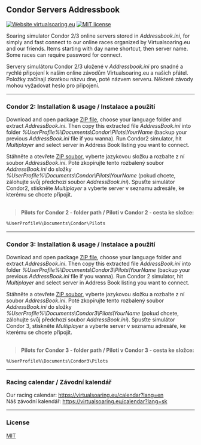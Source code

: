 ## Condor Servers Addressbook

[![Website virtualsoaring.eu](https://img.shields.io/badge/Website-virtualsoaring.eu-blue.svg)](https://virtualsoaring.eu/)
[![MIT license](https://img.shields.io/badge/License-MIT-orange.svg)](https://choosealicense.com/licenses/mit/)

Soaring simulator Condor 2/3 online servers stored in *Addressbook.ini*, for simply and fast connect to our online races organized by Virtualsoaring.eu and our friends. Items starting with day name shortcut, then server name. Some races can require password for connect.

Servery simulátoru Condor 2/3 uložené v *Addressbook.ini* pro snadné a rychlé připojení k našim online závodům Virtualsoaring.eu a našich přátel. Položky začínají zkratkou názvu dne, poté názvem serveru. Některé závody mohou vyžadovat heslo pro připojení.

---

### Condor 2: Installation & usage / Instalace a použití

Download and open package [ZIP file](https://github.com/erik-praznovsky/condor-servers-addressbook/archive/refs/tags/v2023.12.zip), choose your language folder and extract *AddressBook.ini*. Then copy this extracted file *AddressBook.ini* into folder *%UserProfile%\Documents\Condor\Pilots\YourName* (backup your previous *AddressBook.ini* file if you wanna). Run Condor2 simulator, hit *Multiplayer* and select server in Address Book listing you want to connect.

Stáhněte a otevřete [ZIP soubor](https://github.com/erik-praznovsky/condor-servers-addressbook/archive/refs/tags/v2023.12.zip), vyberte jazykovou složku a rozbalte z ní soubor *AddressBook.ini*. Poté zkopírujte tento rozbalený soubor *AddressBook.ini* do složky *%UserProfile%\Documents\Condor\Pilots\YourName* (pokud chcete, zálohujte svůj předchozí soubor *AddressBook.ini*). Spusťte simulátor Condor2, stiskněte *Multiplayer* a vyberte server v seznamu adresáře, ke kterému se chcete připojit.
<br><br>
> **Pilots for Condor 2 - folder path / Piloti v Condor 2 - cesta ke složce:**
```bash
%UserProfile%\Documents\Condor\Pilots
```
---

### Condor 3: Installation & usage / Instalace a použití

Download and open package [ZIP file](https://github.com/erik-praznovsky/condor-servers-addressbook/archive/refs/tags/v2023.12.zip), choose your language folder and extract *AddressBook.ini*. Then copy this extracted file *AddressBook.ini* into folder *%UserProfile%\Documents\Condor3\Pilots\YourName* (backup your previous *AddressBook.ini* file if you wanna). Run Condor 2 simulator, hit *Multiplayer* and select server in Address Book listing you want to connect.

Stáhněte a otevřete [ZIP soubor](https://github.com/erik-praznovsky/condor-servers-addressbook/archive/refs/tags/v2023.12.zip), vyberte jazykovou složku a rozbalte z ní soubor *AddressBook.ini*. Poté zkopírujte tento rozbalený soubor *AddressBook.ini* do složky *%UserProfile%\Documents\Condor3\Pilots\YourName* (pokud chcete, zálohujte svůj předchozí soubor *AddressBook.ini*). Spusťte simulátor Condor 3, stiskněte *Multiplayer* a vyberte server v seznamu adresáře, ke kterému se chcete připojit.
<br><br>
> **Pilots for Condor 3 - folder path / Piloti v Condor 3 - cesta ke složce:**
```bash
%UserProfile%\Documents\Condor3\Pilots
```
---

### Racing calendar / Závodní kalendář
Our racing calendar: https://virtualsoaring.eu/calendar?lang=en  
Náš závodní kalendář: https://virtualsoaring.eu/calendar?lang=sk

---

### License
[MIT](https://choosealicense.com/licenses/mit/)
